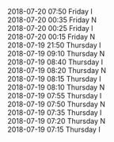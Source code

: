 2018-07-20 07:50 Friday  I  
2018-07-20 00:35 Friday  N  
2018-07-20 00:25 Friday  I  
2018-07-20 00:15 Friday  N  
2018-07-19 21:50 Thursday  I  
2018-07-19 09:10 Thursday  N  
2018-07-19 08:40 Thursday  I  
2018-07-19 08:20 Thursday  N  
2018-07-19 08:15 Thursday  I  
2018-07-19 08:10 Thursday  N  
2018-07-19 07:55 Thursday  I  
2018-07-19 07:50 Thursday  N  
2018-07-19 07:35 Thursday  I  
2018-07-19 07:20 Thursday  N  
2018-07-19 07:15 Thursday  I  
